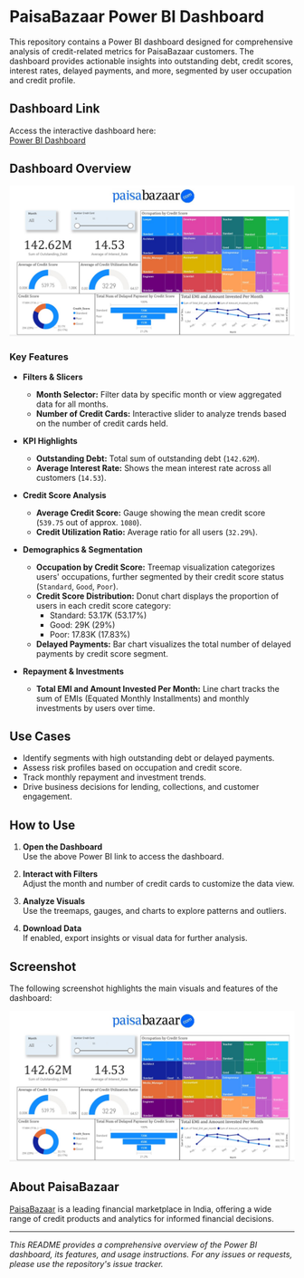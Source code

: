 # PaisaBazaar Power BI Dashboard

This repository contains a Power BI dashboard designed for comprehensive analysis of credit-related metrics for PaisaBazaar customers. The dashboard provides actionable insights into outstanding debt, credit scores, interest rates, delayed payments, and more, segmented by user occupation and credit profile.

## Dashboard Link

Access the interactive dashboard here:  
[Power BI Dashboard](https://app.powerbi.com/links/w9k4YDsrZz?ctid=3c49034a-59ad-4f71-94fb-4e7222b40642&pbi_source=linkShare)

## Dashboard Overview

![image1](image1.jpg)

### Key Features

- **Filters & Slicers**
  - **Month Selector:** Filter data by specific month or view aggregated data for all months.
  - **Number of Credit Cards:** Interactive slider to analyze trends based on the number of credit cards held.

- **KPI Highlights**
  - **Outstanding Debt:** Total sum of outstanding debt (`142.62M`).
  - **Average Interest Rate:** Shows the mean interest rate across all customers (`14.53`).

- **Credit Score Analysis**
  - **Average Credit Score:** Gauge showing the mean credit score (`539.75` out of approx. `1080`).
  - **Credit Utilization Ratio:** Average ratio for all users (`32.29%`).

- **Demographics & Segmentation**
  - **Occupation by Credit Score:** Treemap visualization categorizes users' occupations, further segmented by their credit score status (`Standard`, `Good`, `Poor`).
  - **Credit Score Distribution:** Donut chart displays the proportion of users in each credit score category:
    - Standard: 53.17K (53.17%)
    - Good: 29K (29%)
    - Poor: 17.83K (17.83%)
  - **Delayed Payments:** Bar chart visualizes the total number of delayed payments by credit score segment.

- **Repayment & Investments**
  - **Total EMI and Amount Invested Per Month:** Line chart tracks the sum of EMIs (Equated Monthly Installments) and monthly investments by users over time.

## Use Cases

- Identify segments with high outstanding debt or delayed payments.
- Assess risk profiles based on occupation and credit score.
- Track monthly repayment and investment trends.
- Drive business decisions for lending, collections, and customer engagement.

## How to Use

1. **Open the Dashboard**  
   Use the above Power BI link to access the dashboard.

2. **Interact with Filters**  
   Adjust the month and number of credit cards to customize the data view.

3. **Analyze Visuals**  
   Use the treemaps, gauges, and charts to explore patterns and outliers.

4. **Download Data**  
   If enabled, export insights or visual data for further analysis.

## Screenshot

The following screenshot highlights the main visuals and features of the dashboard:

![image1](image1.jpg)

## About PaisaBazaar

[PaisaBazaar](https://www.paisabazaar.com/) is a leading financial marketplace in India, offering a wide range of credit products and analytics for informed financial decisions.

---

*This README provides a comprehensive overview of the Power BI dashboard, its features, and usage instructions. For any issues or requests, please use the repository's issue tracker.*
